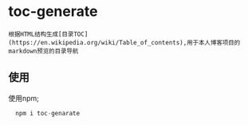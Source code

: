 # toc-generate
    根据HTML结构生成[目录TOC](https://en.wikipedia.org/wiki/Table_of_contents),用于本人博客项目的markdown预览的目录导航

## 使用
  使用npm;
  ```js
    npm i toc-genarate
  ```